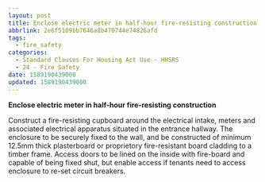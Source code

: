 ```yaml
---
layout: post
title: Enclose electric meter in half-hour fire-resisting construction
abbrlink: 2e6f5109bb7646a8b470744e74826afd
tags:
  - fire_safety
categories:
  - Standard Clauses For Housing Act Use - HHSRS
  - 24 - Fire Safety
date: 1589190439000
updated: 1589190439000
---
```


**Enclose electric meter in half-hour fire-resisting construction**

Construct a fire-resisting cupboard around the electrical intake, meters and associated electrical apparatus situated in the entrance hallway. The enclosure to be securely fixed to the wall, and be constructed of minimum 12.5mm thick plasterboard or proprietory fire-resistant board cladding to a timber frame. Access doors to be lined on the inside with fire-board and capable of being fixed shut, but enable access if tenants need to access enclosure to re-set circuit breakers.
